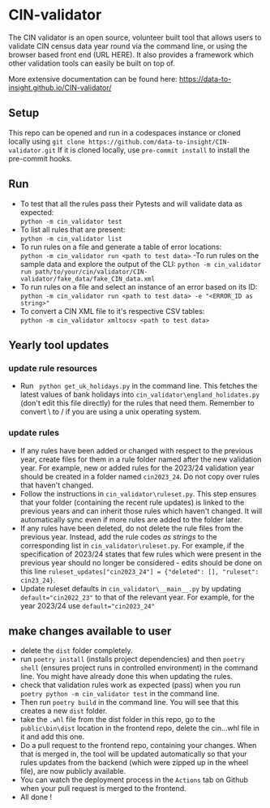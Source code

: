 # CIN-validator
The CIN validator is an open source, volunteer built tool that allows users to validate CIN census data year round via the command line, or using the browser based front end (URL HERE). It also provides a framework which other validation tools can easily be built on top of.

More extensive documentation can be found here: https://data-to-insight.github.io/CIN-validator/

## Setup
This repo can be opened and run in a codespaces instance or cloned locally using `git clone https://github.com/data-to-insight/CIN-validator.git`
If it is cloned locally, use `pre-commit install` to install the pre-commit hooks.

## Run
- To test that all the rules pass their Pytests and will validate data as expected:  
`python -m cin_validator test`
- To list all rules that are present:  
`python -m cin_validator list`
- To run rules on a file and generate a table of error locations:  
`python -m cin_validator run <path to test data>`
-To run rules on the sample data and explore the output of the CLI:
`python -m cin_validator run path/to/your/cin/validator/CIN-validator/fake_data/fake_CIN_data.xml`
- To run rules on a file and select an instance of an error based on its ID:  
`python -m cin_validator run <path to test data> -e "<ERROR_ID as string>"`
- To convert a CIN XML file to it's respective CSV tables:  
`python -m cin_validator xmltocsv <path to test data>`

## Yearly tool updates

### update rule resources
- Run ` python get_uk_holidays.py` in the command line. This fetches the latest values of bank holidays into `cin_validator\england_holidates.py` (don't edit this file directly) for the rules that need them. Remember to convert \ to / if you are using a unix operating system.

### update rules
- If any rules have been added or changed with respect to the previous year, create files for them in a rule folder named after the new validation year. For example, new or added rules for the 2023/24 validation year should be created in a folder named `cin2023_24`. Do not copy over rules that haven't changed.
- Follow the instructions in `cin_validator\ruleset.py`. This step ensures that your folder (containing the recent rule updates) is linked to the previous years and can inherit those rules which haven't changed. It will automatically sync even if more rules are added to the folder later.
- If any rules have been deleted, do not delete the rule files from the previous year. Instead, add the rule codes *as strings* to the corresponding list in `cin_validator\ruleset.py`. For example, if the specification of 2023/24 states that few rules which were present in the previous year should no longer be considered - edits should be done on this line `ruleset_updates["cin2023_24"] = {"deleted": [], "ruleset": cin23_24}`. 
- Update ruleset defaults in `cin_validator\__main__.py` by updating `default="cin2022_23"` to that of the relevant year. For example, for the year 2023/24 use `default="cin2023_24"`

## make changes available to user
- delete the `dist` folder completely.
- run `poetry install` (installs project dependencies) and then `poetry shell` (ensures project runs in controlled environment) in the command line. You might have already done this when updating the rules.
- check that validation rules work as expected (pass) when you run `poetry python -m cin_validator test` in the command line.
- Then run `poetry build` in the command line. You will see that this creates a new `dist` folder.
- take the `.whl` file from the dist folder in this repo, go to the `public\bin\dist` location in the frontend repo, delete the cin...whl file in it and add this one.
- Do a pull request to the frontend repo, containing your changes. When that is merged in, the tool will be updated automatically so that your rules updates from the backend (which were zipped up in the wheel file), are now publicly available.
- You can watch the deployment process in the `Actions` tab on Github when your pull request is merged to the frontend.
- All done !